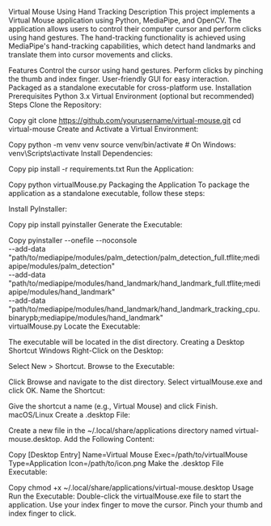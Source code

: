 Virtual Mouse Using Hand Tracking
Description
This project implements a Virtual Mouse application using Python, MediaPipe, and OpenCV. The application allows users to control their computer cursor and perform clicks using hand gestures. The hand-tracking functionality is achieved using MediaPipe's hand-tracking capabilities, which detect hand landmarks and translate them into cursor movements and clicks.

Features
Control the cursor using hand gestures.
Perform clicks by pinching the thumb and index finger.
User-friendly GUI for easy interaction.
Packaged as a standalone executable for cross-platform use.
Installation
Prerequisites
Python 3.x
Virtual Environment (optional but recommended)
Steps
Clone the Repository:

Copy
git clone https://github.com/yourusername/virtual-mouse.git
cd virtual-mouse
Create and Activate a Virtual Environment:

Copy
python -m venv venv
source venv/bin/activate  # On Windows: venv\Scripts\activate
Install Dependencies:

Copy
pip install -r requirements.txt
Run the Application:

Copy
python virtualMouse.py
Packaging the Application
To package the application as a standalone executable, follow these steps:

Install PyInstaller:

Copy
pip install pyinstaller
Generate the Executable:

Copy
pyinstaller --onefile --noconsole \
--add-data "path/to/mediapipe/modules/palm_detection/palm_detection_full.tflite;mediapipe/modules/palm_detection" \
--add-data "path/to/mediapipe/modules/hand_landmark/hand_landmark_full.tflite;mediapipe/modules/hand_landmark" \
--add-data "path/to/mediapipe/modules/hand_landmark/hand_landmark_tracking_cpu.binarypb;mediapipe/modules/hand_landmark" \
virtualMouse.py
Locate the Executable:

The executable will be located in the dist directory.
Creating a Desktop Shortcut
Windows
Right-Click on the Desktop:

Select New > Shortcut.
Browse to the Executable:

Click Browse and navigate to the dist directory.
Select virtualMouse.exe and click OK.
Name the Shortcut:

Give the shortcut a name (e.g., Virtual Mouse) and click Finish.
macOS/Linux
Create a .desktop File:

Create a new file in the ~/.local/share/applications directory named virtual-mouse.desktop.
Add the Following Content:

Copy
[Desktop Entry]
Name=Virtual Mouse
Exec=/path/to/virtualMouse
Type=Application
Icon=/path/to/icon.png
Make the .desktop File Executable:

Copy
chmod +x ~/.local/share/applications/virtual-mouse.desktop
Usage
Run the Executable:
Double-click the virtualMouse.exe file to start the application.
Use your index finger to move the cursor.
Pinch your thumb and index finger to click.
